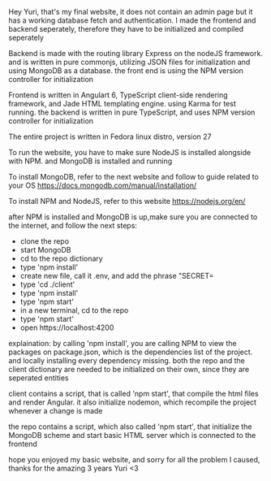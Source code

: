 Hey Yuri, that's my final website, it does not contain an admin page but it has a working database fetch and authentication.
I made the frontend and backend seperately, therefore they have to be initialized and compiled seperately

Backend is made with the routing library Express on the nodeJS framework. and is written in pure commonjs, utilizing JSON files for initialization and using MongoDB as a database. the front end is using the NPM version controller for initialization

Frontend is written in Angulart 6, TypeScript client-side rendering framework, and Jade HTML templating engine. using Karma for test running. the backend is written in pure TypeScript, and uses NPM version controller for initialization

The entire project is written in Fedora linux distro, version 27

To run the website, you have to make sure NodeJS is installed alongside with NPM. and MongoDB is installed and running

To install MongoDB, refer to the next website and follow to guide related to your OS
https://docs.mongodb.com/manual/installation/

To install NPM and NodeJS, refer to this website
https://nodejs.org/en/

after NPM is installed and MongoDB is up,make sure you are connected to the internet, and follow the next steps:
* clone the repo
* start MongoDB
* cd to the repo dictionary
* type 'npm install'
* create new file, call it .env, and add the phrase "SECRET=<your own string>
* type 'cd ./client'
* type 'npm install'
* type 'npm start'
* in a new terminal, cd to the repo
* type 'npm start'
* open https://localhost:4200

explaination:
by calling 'npm install', you are calling NPM to view the packages on package.json, which is the dependencies list of the project. and locally installing every dependency missing.
both the repo and the client dictionary are needed to be initialized on their own, since they are seperated entities

client contains a script, that is called 'npm start', that compile the html files and render Angular. it also initialize nodemon, which recompile the project whenever a change is made

the repo contains a script, which also called 'npm start', that initialize the MongoDB scheme and start basic HTML server which is connected to the frontend


hope you enjoyed my basic website, and sorry for all the problem I caused, thanks for the amazing 3 years Yuri <3